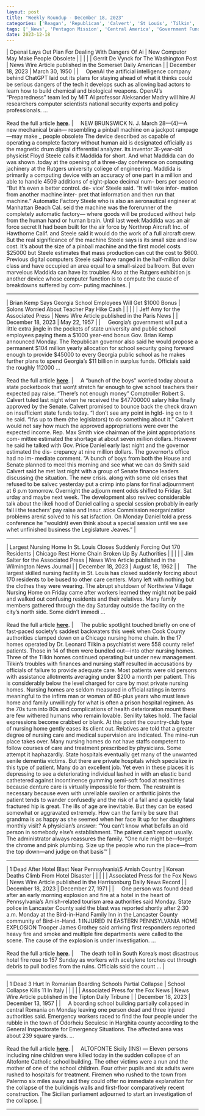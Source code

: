 ```yaml
---
layout: post
title: "Weekly Roundup - December 18, 2023"
categories: ['Reagan', 'Republican', 'Calvert', 'St Louis', 'Tilkin', 'Chatgpt', 'Steele', 'Lancaster County', 'Central']
tags: ['_News', 'Pentagon Mission', 'Central America', 'Government Funding', 'Education', 'Nursing Home Closure', 'Nursing Homes', 'Ai Safety', 'Technology', 'Hotel Explosion', 'Hotel Fire', 'Building Collapse', 'School Collapse']
date: 2023-12-18
---
```


| Openai Lays Out Plan For Dealing With Dangers Of Ai | New Computor May Make People Obsolete |
|  |  |
| Gerrit De Vynck for The Washington Post | News Wire Article published in the Somerset Daily American |
| December 18, 2023 | March 30, 1950 |
| &nbsp;&nbsp;&nbsp;&nbsp;OpenAI the artificial intelligence company behind ChatGPT laid out its plans for staying ahead of what it thinks could be serious dangers of the tech it develops such as allowing bad actors to learn how to build chemical and biological weapons. OpenAI’s “Preparedness” team led by MIT AI professor Aleksander Madry will hire AI researchers computer scientists national security experts and policy professionals. ...<br><br>Read the full article <b>[here](https://www.washingtonpost.com/technology/2023/12/18/open-ai-preparedness-bioweapons-madry/)</b>. | &nbsp;&nbsp;&nbsp;&nbsp;NEW BRUNSWICK N. J. March 28—(4)—A new mechanical brain— resembling a pinball machine on a jackpot rampage—may make _ people obsolete The device described as capable of operating a complete factory without human aid is designated officially as the magnetic drum digital differential analyzer. Its inventor 3l-year-old physicist Floyd Steele calls it Maddida for short. And what Maddida can do was shown .today at the opening of a three-day conference on computing jachinery at the Rutgers university coliege of engineering. Maddida is primarily a computing device with an accuracy of one part in a million and able to handle 4509 additions of eight-place decimal num- bers per second “But it’s even a better control. de- vice’ Steele said. “It will take infor- mation from another machine inter- pret that information and then run that machine.” Automatic Factory Steele who is also an aeronautical engineer at Manhattan Beach Cal. seid the machine was the forerunner of the completely automatic factory— where goods will be produced without help from the human hand or human brain. Until last week Maddida was an air force secret It had been built for the air force by Northrop Aircraft Inc. of Hawthorne Calif. and Steele said it would do the work of a full aircraft crew. But the real significance of the machine Steele says is its small size and low cost. It’s about the size of a pinball machine and the first model costs $25000 but Steele estimates that mass production can cut the cost to $600. Previous digital computers Steele said have ranged in the half-million dollar class and have occupied an area equal to a small-sized ballroom. But even marvelous Maddida can have its troubles Also at the Rutgers exhibition js another device whose computer function is to compute the cause of breakdowns suffered by com- puting machines. |


---


| Brian Kemp Says Georgia School Employees Will Get $1000 Bonus | Solons Worried About Teacher Pay Hike Cash |
|  |  |
| Jeff Amy for the Associated Press | News Wire Article published in the Paris News |
| December 18, 2023 | May 22, 1957 |
| &nbsp;&nbsp;&nbsp;&nbsp;Georgia’s government will put a little extra jingle in the pockets of state university and public school employees paying them a $1000 year-end bonus Gov. Brian Kemp announced Monday. The Republican governor also said he would propose a permanent $104 million yearly allocation for school security going forward enough to provide $45000 to every Georgia public school as he makes further plans to spend Georgia’s $11 billion in surplus funds. Officials said the roughly 112000 ...<br><br>Read the full article <b>[here](https://apnews.com/article/brian-kemp-georgia-state-employee-teacher-bonus-e20aef66182f5384ba2c1aa951a05003)</b>. | &nbsp;&nbsp;&nbsp;&nbsp;A “bunch of the boys” worried today about a state pocketbook that won\t stretch far enough to give school teachers their expected pay raise. “There’s not enough money” Comptroller Robert S. Calvert tuled last night when he received the $47700000 salary hike finally approved by the Senate. Calvert promised to bounce back the check drawn on insufficient state funds today. “I don’t see any point in hgld- ing on to it he said. “It\s up to them {the legislators) to do something about it.” Calvert would not say how much the approved appropriations were over the expected income. Rep. Max Smith vice chairman of the joint appropriations com- mittee estimated the shortage at about seven million dollars. However he said he talked with Gov. Price Daniel early last night and the governor estimated the dis- crepancy at nine million dollars. The governor\s office had no im- mediate comment. “A bunch of boys from both the House and Senate planned to meel this morning and see what we can do Smith said Calvert said he met last night with a group of Senate finance leaders discussing {he situation. The new crisis. along with some old crises that refused to be salvec yesterday put a crimp into plans for final adjournment at 6 p.m tomorrow. Overnight the adjourn ment odds shifled to Friday. Sat urday and maybe next week. The development also revivec considerable talk about the likeli hood of Daniel calling a special session probably in early fall i the teachers’ pay raise and Insur. atice Commission reorganizatior problems aren\t solved to his sat isfaction. On Monday Daniel told a press conference he “wouldn\t even think about a special session until we see whet unfinished business the Legislature Jeaves.” |

---

| Largest Nursing Home In St. Louis Closes Suddenly Forcing Out 170 Residents | Chicago Rest Home Chain Broken Up By Authorities |
|  |  |
| Jim Salter for the Associated Press | News Wire Article published in the Wilmington News Journal |
| December 18, 2023 | August 18, 1962 |
| &nbsp;&nbsp;&nbsp;&nbsp;The largest skilled nursing facility in St. Louis has closed suddenly forcing about 170 residents to be bused to other care centers. Many left with nothing but the clothes they were wearing. The abrupt shutdown of Northview Village Nursing Home on Friday came after workers learned they might not be paid and walked out confusing residents and their relatives. Many family members gathered through the day Saturday outside the facility on the city’s north side. Some didn’t immedi ...<br><br>Read the full article <b>[here](https://apnews.com/article/northview-nursing-home-closure-st-louis-78f24bc169ca7aaeed7aeb776e23dd80)</b>. | &nbsp;&nbsp;&nbsp;&nbsp;The public spotlight touched briefly on one of fast-paced society’s saddest backwaters this week when Cook County authorities clamped down on a Chicago nursing home chain. In the 17 homes operated by Dr. Leonard Tilkin a psychiatrist were 558 county relief patients. Those in 14 of them were bundled out—into other nursing homes. Three of the Tilkin homes continued operating but under new management. Tilkin’s troubles with finances and nursing staff resulted in accusations by officials of failure to provide adequate care. Most patients were old persons with assistance allotments averaging under $200 a month per patient. This is considerably below the level charged for care by most private nursing homes. Nursing homes are seldom measured in official ratings in terms meaningful to the infirm man or woman of 80-plus years who must leave home and family unwillingly for what is often a prison hospital regimen. As the 70s turn into 80s and complications of health deterioration mount there are few withered humans who remain lovable. Senility takes hold. The facial expressions become crabbed or blank. At this point the country-club type of nursing home gently eases its client out. Relatives are told that a greater degree of nursing care and medical supervision are indicated. The mine-run place takes over. Many nursing homes do not have staffs competent to follow courses of care and treatment prescribed by physicians. Some attempt it haphazardly. State hospitals eventually get many of the unwanted senile dementia victims. But there are private hospitals which specialize in this type of patient. Many do an excellent job. Yet even in these places it is depressing to see a deteriorating individual lashed in with an elastic band cathetered against incontinence gumming semi-soft food at mealtimes because denture care is virtually impossible for them. The restraint is necessary because even with unreliable swollen or arthritic joints the patient tends to wander confusedly and the risk of a fall and a quickly fatal fractured hip is great. The ills of age are inevitable. But they can be eased somewhat or aggravated extremely. How can the family be sure that grandma is as happy as she seemed when her face lit up for her daughters monthly visit? A physician’s answer: “You can’t know what befalls an old person in somebody else’s establishment. The patient can’t report usually. The administrator always reassures the family. “One rule might be—forget the chrome and pink plumbing. Size up the people who run the place—from the top down—and judge on that basis”’ |



---

| 1 Dead After Hotel Blast Near Pennsylvania\S Amish Country | Korean Deaths Climb From Hotel Disaster |
|  |  |
| Associated Press for the Fox News | News Wire Article published in the Harrisonburg Daily News Record |
| December 18, 2023 | December 27, 1971 |
| &nbsp;&nbsp;&nbsp;&nbsp;One person was found dead after an early morning explosion and fire at a hotel in the heart of Pennsylvania’s Amish-related tourism area authorities said Monday. State police in Lancaster County said the blast was reported shortly after 2:30 a.m. Monday at the Bird-in-Hand Family Inn in the Lancaster County community of Bird-in-Hand. 1 INJURED IN EASTERN PENNSYLVANIA HOME EXPLOSION Trooper James Grothey said arriving first responders reported heavy fire and smoke and multiple fire departments were called to the scene. The cause of the explosion is under investigation. ...<br><br>Read the full article <b>[here](https://www.foxnews.com/us/1-dead-hotel-blast-pennsylvania-amish-country)</b>. | &nbsp;&nbsp;&nbsp;&nbsp;The death toll in South Korea’s most disastrous hotel fire rose to 157 Sunday as workers with acetylene torches cut through debris to pull bodies from the ruins. Officials said the count ... |

---

| 1 Dead 3 Hurt In Romanian Boarding Schools Partial Collapse | School Collapse Kills 11 In Italy |
|  |  |
| Associated Press for the Fox News | News Wire Article published in the Tipton Daily Tribune |
| December 18, 2023 | December 13, 1957 |
| &nbsp;&nbsp;&nbsp;&nbsp;A boarding school building partially collapsed in central Romania on Monday leaving one person dead and three injured authorities said. Emergency workers raced to find the four people under the rubble in the town of Odorheiu Secuiesc in Harghita county according to the General Inspectorate for Emergency Situations. The affected area was about 239 square yards. ...<br><br>Read the full article <b>[here](https://www.foxnews.com/world/1-dead-3-hurt-romanian-boarding-school-partial-collapse)</b>. | &nbsp;&nbsp;&nbsp;&nbsp;ALTOFONTE Sicily (INS) — Eleven persons including nine children were killed today in the sudden collapse of an Altofonte Catholic school building. The other victims were a nun and the mother of one of the school children. Four other pupils and six adults were rushed to hospitals for treatment. Firemen who rushed to the town from Palermo six miles away said they could offer no immediate explanation for the collapse of the buildingis walls and first-floor comparatively recent construction. The Sicilian parliament adjourned to start an investigation of the collapse. |

---


